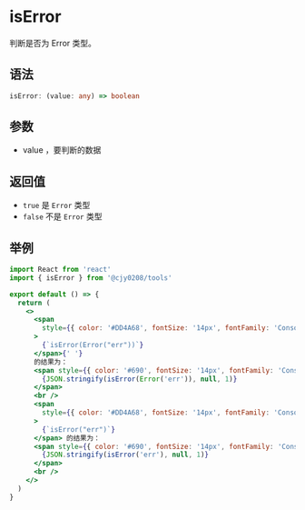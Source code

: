 # isError

判断是否为 Error 类型。

## 语法

```ts
isError: (value: any) => boolean
```

## 参数

- value ，要判断的数据

## 返回值

- `true` 是 `Error` 类型
- `false` 不是 `Error` 类型

## 举例

```jsx
import React from 'react'
import { isError } from '@cjy0208/tools'

export default () => {
  return (
    <>
      <span
        style={{ color: '#DD4A68', fontSize: '14px', fontFamily: 'Consolas' }}
      >
        {`isError(Error("err"))`}
      </span>{' '}
      的结果为：
      <span style={{ color: '#690', fontSize: '14px', fontFamily: 'Consolas' }}>
        {JSON.stringify(isError(Error('err')), null, 1)}
      </span>
      <br />
      <span
        style={{ color: '#DD4A68', fontSize: '14px', fontFamily: 'Consolas' }}
      >
        {`isError("err")`}
      </span> 的结果为：
      <span style={{ color: '#690', fontSize: '14px', fontFamily: 'Consolas' }}>
        {JSON.stringify(isError('err'), null, 1)}
      </span>
      <br />
    </>
  )
}
```
